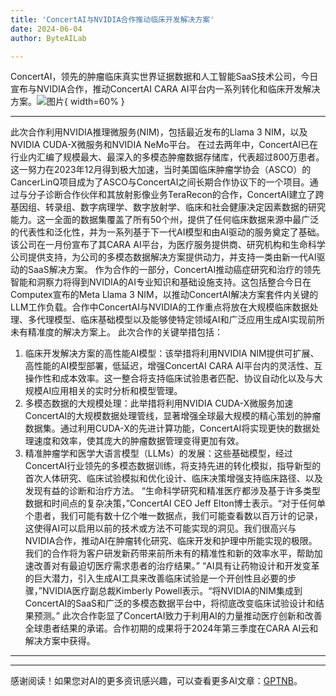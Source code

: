 ```yaml
---
title: 'ConcertAI与NVIDIA合作推动临床开发解决方案'
date: 2024-06-04
author: ByteAILab

---
```


ConcertAI，领先的肿瘤临床真实世界证据数据和人工智能SaaS技术公司，今日宣布与NVIDIA合作，推动ConcertAI CARA AI平台内一系列转化和临床开发解决方案。![图片](https://ai-techpark.com/wp-content/uploads/2024/06/ConcertAI-960x540.jpg){ width=60% }

---
此次合作利用NVIDIA推理微服务(NIM)，包括最近发布的Llama 3 NIM，以及NVIDIA CUDA-X微服务和NVIDIA NeMo平台。
在过去两年中，ConcertAI已在行业内汇编了规模最大、最深入的多模态肿瘤数据存储库，代表超过800万患者。这一努力在2023年12月得到极大加速，当时美国临床肿瘤学协会（ASCO）的CancerLinQ项目成为了ASCO与ConcertAI之间长期合作协议下的一个项目。通过与分子诊断合作伙伴和其放射影像业务TeraRecon的合作，ConcertAI建立了跨基因组、转录组、数字病理学、数字放射学、临床和社会健康决定因素数据的研究能力。这一全面的数据集覆盖了所有50个州，提供了任何临床数据来源中最广泛的代表性和泛化性，并为一系列基于下一代AI模型和由AI驱动的服务奠定了基础。该公司在一月份宣布了其CARA AI平台，为医疗服务提供商、研究机构和生命科学公司提供支持，为公司的多模态数据解决方案提供动力，并支持一类由新一代AI驱动的SaaS解决方案。
作为合作的一部分，ConcertAI推动癌症研究和治疗的领先智能和洞察力将得到NVIDIA的AI专业知识和基础设施支持。这包括整合今日在Computex宣布的Meta Llama 3 NIM，以推动ConcertAI解决方案套件内关键的LLM工作负载。合作中ConcertAI与NVIDIA的工作重点将放在大规模临床数据处理、多代理模型、临床基础模型以及能够使特定领域AI和广泛应用生成AI实现前所未有精准度的解决方案上。
此次合作的关键举措包括：
1. 临床开发解决方案的高性能AI模型：该举措将利用NVIDIA NIM提供可扩展、高性能的AI模型部署，低延迟，增强ConcertAI CARA AI平台内的灵活性、互操作性和成本效率。这一整合将支持临床试验患者匹配、协议自动化以及与大规模AI应用相关的实时分析和模型管理。
2. 多模态数据的大规模处理：此举措将利用NVIDIA CUDA-X微服务加速ConcertAI的大规模数据处理管线，显著增强全球最大规模的精心策划的肿瘤数据集。通过利用CUDA-X的先进计算功能，ConcertAI将实现更快的数据处理速度和效率，使其庞大的肿瘤数据管理变得更加有效。
3. 精准肿瘤学和医学大语言模型（LLMs）的发展：这些基础模型，经过ConcertAI行业领先的多模态数据训练，将支持先进的转化模拟，指导新型的首次人体研究、临床试验模拟和优化设计、临床决策增强支持临床路径、以及发现有益的诊断和治疗方法。
“生命科学研究和精准医疗都涉及基于许多类型数据和时间点的复杂决策，”ConcertAI CEO Jeff Elton博士表示。“对于任何单个患者，我们可能有数十亿个唯一数据点，我们可能查看数以百万计的记录，这使得AI可以启用以前的技术或方法不可能实现的洞见。我们很高兴与NVIDIA合作，推动AI在肿瘤转化研究、临床开发和护理中所能实现的极限。我们的合作将为客户研发新药带来前所未有的精准性和新的效率水平，帮助加速改善对有最迫切医疗需求患者的治疗结果。”
“AI具有让药物设计和开发变革的巨大潜力，引入生成AI工具来改善临床试验是一个开创性且必要的步骤，”NVIDIA医疗副总裁Kimberly Powell表示。“将NVIDIA的NIM集成到ConcertAI的SaaS和广泛的多模态数据平台中，将彻底改变临床试验设计和结果预测。”
此次合作彰显了ConcertAI致力于利用AI的力量推动医疗创新和改善全球患者结果的承诺。合作初期的成果将于2024年第三季度在CARA AI云和解决方案中获得。

---
---
感谢阅读！如果您对AI的更多资讯感兴趣，可以查看更多AI文章：[GPTNB](https://gptnb.com)。